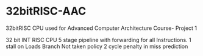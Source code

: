 # 32bitRISC-AAC
32bitRISC CPU used for Advanced Computer Architecture Course- Project 1

32 bit INT RISC CPU
5 stage pipeline with forwarding for all Instructions.
1 stall on Loads
Branch Not taken policy 2 cycle penalty in miss prediction

